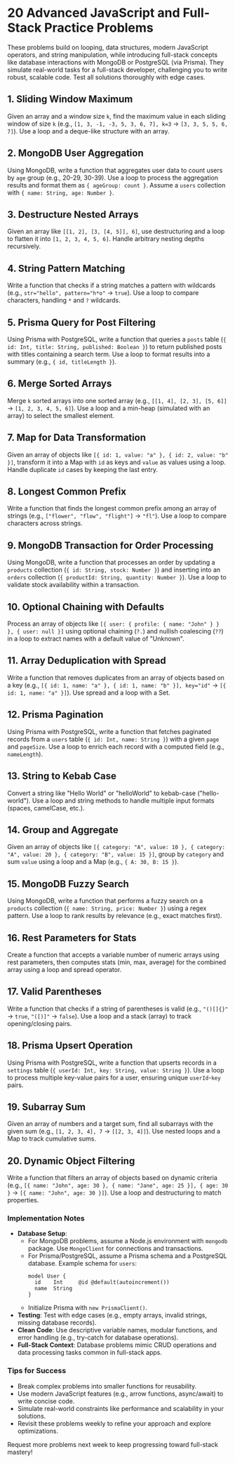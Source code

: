 # 20 Advanced JavaScript and Full-Stack Practice Problems

These problems build on looping, data structures, modern JavaScript operators, and string manipulation, while introducing full-stack concepts like database interactions with MongoDB or PostgreSQL (via Prisma). They simulate real-world tasks for a full-stack developer, challenging you to write robust, scalable code. Test all solutions thoroughly with edge cases.

## 1. Sliding Window Maximum
Given an array and a window size `k`, find the maximum value in each sliding window of size `k` (e.g., `[1, 3, -1, -3, 5, 3, 6, 7], k=3` → `[3, 3, 5, 5, 6, 7]`). Use a loop and a deque-like structure with an array.

## 2. MongoDB User Aggregation
Using MongoDB, write a function that aggregates user data to count users by `age` group (e.g., 20-29, 30-39). Use a loop to process the aggregation results and format them as `{ ageGroup: count }`. Assume a `users` collection with `{ name: String, age: Number }`.

## 3. Destructure Nested Arrays
Given an array like `[[1, 2], [3, [4, 5]], 6]`, use destructuring and a loop to flatten it into `[1, 2, 3, 4, 5, 6]`. Handle arbitrary nesting depths recursively.

## 4. String Pattern Matching
Write a function that checks if a string matches a pattern with wildcards (e.g., `str="hello", pattern="h*o"` → `true`). Use a loop to compare characters, handling `*` and `?` wildcards.

## 5. Prisma Query for Post Filtering
Using Prisma with PostgreSQL, write a function that queries a `posts` table (`{ id: Int, title: String, published: Boolean }`) to return published posts with titles containing a search term. Use a loop to format results into a summary (e.g., `{ id, titleLength }`).

## 6. Merge Sorted Arrays
Merge `k` sorted arrays into one sorted array (e.g., `[[1, 4], [2, 3], [5, 6]]` → `[1, 2, 3, 4, 5, 6]`). Use a loop and a min-heap (simulated with an array) to select the smallest element.

## 7. Map for Data Transformation
Given an array of objects like `[{ id: 1, value: "a" }, { id: 2, value: "b" }]`, transform it into a Map with `id` as keys and `value` as values using a loop. Handle duplicate `id` cases by keeping the last entry.

## 8. Longest Common Prefix
Write a function that finds the longest common prefix among an array of strings (e.g., `["flower", "flow", "flight"]` → `"fl"`). Use a loop to compare characters across strings.

## 9. MongoDB Transaction for Order Processing
Using MongoDB, write a function that processes an order by updating a `products` collection (`{ id: String, stock: Number }`) and inserting into an `orders` collection (`{ productId: String, quantity: Number }`). Use a loop to validate stock availability within a transaction.

## 10. Optional Chaining with Defaults
Process an array of objects like `[{ user: { profile: { name: "John" } } }, { user: null }]` using optional chaining (`?.`) and nullish coalescing (`??`) in a loop to extract names with a default value of "Unknown".

## 11. Array Deduplication with Spread
Write a function that removes duplicates from an array of objects based on a key (e.g., `[{ id: 1, name: "a" }, { id: 1, name: "b" }], key="id"` → `[{ id: 1, name: "a" }]`). Use spread and a loop with a Set.

## 12. Prisma Pagination
Using Prisma with PostgreSQL, write a function that fetches paginated records from a `users` table (`{ id: Int, name: String }`) with a given `page` and `pageSize`. Use a loop to enrich each record with a computed field (e.g., `nameLength`).

## 13. String to Kebab Case
Convert a string like "Hello World" or "helloWorld" to kebab-case ("hello-world"). Use a loop and string methods to handle multiple input formats (spaces, camelCase, etc.).

## 14. Group and Aggregate
Given an array of objects like `[{ category: "A", value: 10 }, { category: "A", value: 20 }, { category: "B", value: 15 }]`, group by `category` and sum `value` using a loop and a Map (e.g., `{ A: 30, B: 15 }`).

## 15. MongoDB Fuzzy Search
Using MongoDB, write a function that performs a fuzzy search on a `products` collection (`{ name: String, price: Number }`) using a regex pattern. Use a loop to rank results by relevance (e.g., exact matches first).

## 16. Rest Parameters for Stats
Create a function that accepts a variable number of numeric arrays using rest parameters, then computes stats (min, max, average) for the combined array using a loop and spread operator.

## 17. Valid Parentheses
Write a function that checks if a string of parentheses is valid (e.g., `"()[]{}"` → `true`, `"([)]"` → `false`). Use a loop and a stack (array) to track opening/closing pairs.

## 18. Prisma Upsert Operation
Using Prisma with PostgreSQL, write a function that upserts records in a `settings` table (`{ userId: Int, key: String, value: String }`). Use a loop to process multiple key-value pairs for a user, ensuring unique `userId`-`key` pairs.

## 19. Subarray Sum
Given an array of numbers and a target sum, find all subarrays with the given sum (e.g., `[1, 2, 3, 4], 7` → `[[2, 3, 4]]`). Use nested loops and a Map to track cumulative sums.

## 20. Dynamic Object Filtering
Write a function that filters an array of objects based on dynamic criteria (e.g., `[{ name: "John", age: 30 }, { name: "Jane", age: 25 }], { age: 30 }` → `[{ name: "John", age: 30 }]`). Use a loop and destructuring to match properties.

### Implementation Notes
- **Database Setup**:
  - For MongoDB problems, assume a Node.js environment with `mongodb` package. Use `MongoClient` for connections and transactions.
  - For Prisma/PostgreSQL, assume a Prisma schema and a PostgreSQL database. Example schema for `users`:
    ```prisma
    model User {
      id    Int     @id @default(autoincrement())
      name  String
    }
    ```
  - Initialize Prisma with `new PrismaClient()`.
- **Testing**: Test with edge cases (e.g., empty arrays, invalid strings, missing database records).
- **Clean Code**: Use descriptive variable names, modular functions, and error handling (e.g., try-catch for database operations).
- **Full-Stack Context**: Database problems mimic CRUD operations and data processing tasks common in full-stack apps.

### Tips for Success
- Break complex problems into smaller functions for reusability.
- Use modern JavaScript features (e.g., arrow functions, async/await) to write concise code.
- Simulate real-world constraints like performance and scalability in your solutions.
- Revisit these problems weekly to refine your approach and explore optimizations.

Request more problems next week to keep progressing toward full-stack mastery!